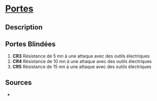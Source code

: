 # [Portes](readme.md)

## Description

## Portes Blindées

1. **CR3** Résistance de 5 mn  à une attaque avec des outils électriques
1. **CR4** Résistance de 10 mn à une attaque avec des outils électriques
1. **CR5** Résistance de 15 mn à une attaque avec des outils électriques

## Sources

* []()